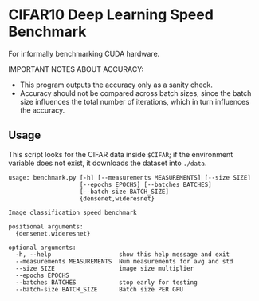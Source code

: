 # CIFAR10 Deep Learning Speed Benchmark

For informally benchmarking CUDA hardware.

IMPORTANT NOTES ABOUT ACCURACY:

* This program outputs the accuracy only as a sanity check.
* Accuracy should not be compared across batch sizes, since the batch size influences the total number of iterations, which in turn influences the accuracy.

## Usage

This script looks for the CIFAR data inside `$CIFAR`; if the environment variable does not exist, it downloads the dataset into `./data`.

```
usage: benchmark.py [-h] [--measurements MEASUREMENTS] [--size SIZE]
                    [--epochs EPOCHS] [--batches BATCHES]
                    [--batch-size BATCH_SIZE]
                    {densenet,wideresnet}

Image classification speed benchmark

positional arguments:
  {densenet,wideresnet}

optional arguments:
  -h, --help                   show this help message and exit
  --measurements MEASUREMENTS  Num measurements for avg and std
  --size SIZE                  image size multiplier
  --epochs EPOCHS
  --batches BATCHES            stop early for testing
  --batch-size BATCH_SIZE      Batch size PER GPU
```